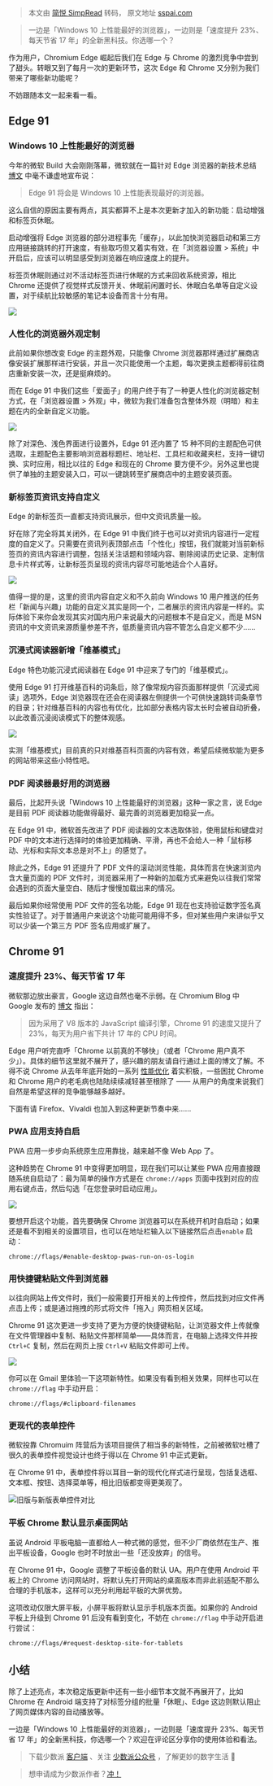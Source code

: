 > 本文由 [简悦 SimpRead](http://ksria.com/simpread/) 转码， 原文地址 [sspai.com](https://sspai.com/post/66928)

> 一边是「Windows 10 上性能最好的浏览器」，一边则是「速度提升 23%、每天节省 17 年」的全新黑科技。你选哪一个？

作为用户，Chromium Edge 崛起后我们在 Edge 与 Chrome 的激烈竞争中尝到了甜头。转眼又到了每月一次的更新环节，这次 Edge 和 Chrome 又分别为我们带来了哪些新功能呢？

不妨跟随本文一起来看一看。

Edge 91
-------

### Windows 10 上性能最好的浏览器

今年的微软 Build 大会刚刚落幕，微软就在一篇针对 Edge 浏览器的新技术总结 [博文](https://blogs.windows.com/msedgedev/2021/05/25/whats-new-edge-build-2021/) 中毫不谦虚地宣布说：

> Edge 91 将会是 Windows 10 上性能表现最好的浏览器。

这么自信的原因主要有两点，其实都算不上是本次更新才加入的新功能：启动增强和标签页休眠。

启动增强将 Edge 浏览器的部分进程事先「缓存」，以此加快浏览器启动和第三方应用链接跳转的打开速度，有些取巧但又着实有效，在「浏览器设置 > 系统」中开启后，应该可以明显感受到浏览器在响应速度上的提升。

标签页休眠则通过对不活动标签页进行休眠的方式来回收系统资源，相比 Chrome 还提供了视觉样式反馈开关、休眠前闲置时长、休眠白名单等自定义设置，对于续航比较敏感的笔记本设备而言十分有用。

![](https://cdn.sspai.com/2021/05/29/4312cd7d10688a1ed5a16d353de364fd.png)

### 人性化的浏览器外观定制

此前如果你想改变 Edge 的主题外观，只能像 Chrome 浏览器那样通过扩展商店像安装扩展那样进行安装，并且一次只能使用一个主题，每次更换主题都得前往商店重新安装一次，还是挺麻烦的。

而在 Edge 91 中我们这些「爱面子」的用户终于有了一种更人性化的浏览器定制方式，在「浏览器设置 > 外观」中，微软为我们准备包含整体外观（明暗）和主题在内的全新自定义功能。

![](https://cdn.sspai.com/2021/05/29/fc9dfff2d3965117318c775c7869ad3a.png)

除了对深色、浅色界面进行设置外，Edge 91 还内置了 15 种不同的主题配色可供选取，主题配色主要影响浏览器标题栏、地址栏、工具栏和收藏夹栏，支持一键切换、实时应用，相比以往的 Edge 和现在的 Chrome 要方便不少。另外这里也提供了单独的主题安装入口，可以一键跳转至扩展商店中的主题安装页面。

### 新标签页资讯支持自定义

Edge 的新标签页一直都支持资讯展示，但中文资讯质量一般。

好在除了完全将其关闭外，在 Edge 91 中我们终于也可以对资讯内容进行一定程度的自定义了。只需要在资讯列表顶部点击「个性化」按钮，我们就能对当前新标签页的资讯内容进行调整，包括关注话题和领域内容、剔除阅读历史记录、定制信息卡片样式等，让新标签页呈现的资讯内容尽可能地适合个人喜好。

![](https://cdn.sspai.com/2021/05/29/5736e5195fb3dfbdecd2b8a7d30bc91f.png)

值得一提的是，这里的资讯内容自定义和不久前向 Windows 10 用户推送的任务栏「新闻与兴趣」功能的自定义其实是同一个，二者展示的资讯内容是一样的。实际体验下来你会发现其实对国内用户来说最大的问题根本不是自定义，而是 MSN 资讯的中文资讯来源质量参差不齐，低质量资讯内容不管怎么自定义都不少……

### 沉浸式阅读器新增「维基模式」

Edge 特色功能沉浸式阅读器在 Edge 91 中迎来了专门的「维基模式」。

使用 Edge 91 打开维基百科的词条后，除了像常规内容页面那样提供「沉浸式阅读」选项外，Edge 浏览器现在还会在阅读器左侧提供一个可供快速跳转词条章节的目录；针对维基百科的内容也有优化，比如部分表格内容太长时会被自动折叠，以此改善沉浸阅读模式下的整体观感。

![](https://cdn.sspai.com/2021/05/29/9cc789e738b603536d73cef4480afc3c.png)

实测「维基模式」目前真的只对维基百科页面的内容有效，希望后续微软能为更多的网站带来这些小特性吧。

### PDF 阅读器最好用的浏览器

最后，比起开头说「Windows 10 上性能最好的浏览器」这种一家之言，说 Edge 是目前 PDF 阅读器功能做得最好、最完善的浏览器更加稳妥一点。

在 Edge 91 中，微软首先改进了 PDF 阅读器的文本选取体验，使用鼠标和键盘对 PDF 中的文本进行选择时的体验更加精确、平滑，再也不会给人一种「鼠标移动、光标和实际文本总是对不上」的感觉了。

除此之外，Edge 91 还提升了 PDF 文件的滚动浏览性能，具体而言在快速浏览内含大量页面的 PDF 文件时，浏览器采用了一种新的加载方式来避免以往我们常常会遇到的页面大量空白、随后才慢慢加载出来的情况。

最后如果你经常使用 PDF 文件的签名功能，Edge 91 现在也支持验证数字签名真实性验证了。对于普通用户来说这个功能可能用得不多，但对某些用户来讲似乎又可以少装一个第三方 PDF 签名应用或扩展了。

Chrome 91
---------

### 速度提升 23%、每天节省 17 年

微软那边放出豪言，Google 这边自然也毫不示弱。在 Chromium Blog 中 Google 发布的 [博文](https://blog.chromium.org/2021/05/chrome-is-faster-in-m91.html?) 指出：

> 因为采用了 V8 版本的 JavaScript 编译引擎，Chrome 91 的速度又提升了 23%，每天为用户省下共计 17 年的 CPU 时间。

Edge 用户听完直呼「Chrome 以前真的不够快」（或者「Chrome 用户真不少」）。具体的细节这里就不展开了，感兴趣的朋友请自行通过上面的博文了解。不得不说 Chrome 从去年年底开始的一系列 [性能优化](https://sspai.com/post/63669) 着实积极，一些困扰 Chrome 和 Chrome 用户的老毛病也陆陆续续减轻甚至根除了 —— 从用户的角度来说我们自然是希望这样的竞争能够越多越好。

下面有请 Firefox、Vivaldi 也加入到这种更新节奏中来……

### PWA 应用支持自启

PWA 应用一步步向系统原生应用靠拢，越来越不像 Web App 了。

这种趋势在 Chrome 91 中变得更加明显，现在我们可以让某些 PWA 应用直接跟随系统自启动了：最为简单的操作方式是在 `chrome://apps` 页面中找到对应的应用右键点击，然后勾选「在您登录时启动应用」。

![](https://cdn.sspai.com/2021/05/29/cf4efd3c57caea56d453d9bc37302cc6.png)

要想开启这个功能，首先要确保 Chrome 浏览器可以在系统开机时自启动；如果还是看不到相关的设置项目，也可以在地址栏输入以下链接然后点击`enable` 启动：

`chrome://flags/#enable-desktop-pwas-run-on-os-login`

### 用快捷键粘贴文件到浏览器

以往向网站上传文件时，我们一般需要打开相关的上传控件，然后找到对应文件再点击上传；或是通过拖拽的形式将文件「拖入」网页相关区域。

Chrome 91 这次更进一步支持了更为方便的快捷键粘贴，让浏览器文件上传就像在文件管理器中复制、粘贴文件那样简单——具体而言，在电脑上选择文件并按 `Ctrl+C` 复制，然后在网页上按 `Ctrl+V` 粘贴文件即可上传。

![](https://cdn.sspai.com/2021/05/29/5c5e904c2811733500b418b978ebe7bf.png)

你可以在 Gmail 里体验一下这项新特性。如果没有看到相关效果，同样也可以在 `chrome://flag` 中手动开启：

`chrome://flags/#clipboard-filenames`

### 更现代的表单控件

微软投靠 Chromuim 阵营后为该项目提供了相当多的新特性，之前被微软吐槽了很久的表单控件视觉设计也终于得以在 Chrome 91 中正式更新。

在 Chrome 91 中，表单控件将以耳目一新的现代化样式进行呈现，包括复选框、文本框、按钮、选择菜单等，相比旧版都变得更美观了。

![](https://cdn.sspai.com/2021/05/29/5955e40826fb306ae298943c305d8df0.png)旧版与新版表单控件对比

### 平板 Chrome 默认显示桌面网站

虽说 Android 平板电脑一直都给人一种式微的感觉，但不少厂商依然在生产、推出平板设备，Google 也时不时放出一些「还没放弃」的信号。

在 Chrome 91 中，Google 调整了平板设备的默认 UA。用户在使用 Android 平板上的 Chrome 访问网站时，将默认先打开网站的桌面版本而非此前适配不那么合理的手机版本，这样可以充分利用起平板的大屏优势。

这项改动仅限大屏平板，小屏平板将默认显示手机版本页面。如果你的 Android 平板上升级到 Chrome 91 后没有看到变化，不妨在 `chrome://flag` 中手动开启进行尝试：

`chrome://flags/#request-desktop-site-for-tablets`

小结
--

除了上述亮点，本次稳定版更新中还有一些小细节本文就不再展开了，比如 Chrome 在 Android 端支持了对标签分组的批量「休眠」、Edge 这边则默认阻止了网页媒体内容的自动播放等。

一边是「Windows 10 上性能最好的浏览器」，一边则是「速度提升 23%、每天节省 17 年」的全新黑科技，你选哪一个？欢迎在评论区分享你的使用体验和看法。

> 下载少数派 [客户端](https://sspai.com/page/client) 、关注 [少数派公众号](https://sspai.com/s/J71e) ，了解更妙的数字生活 🍃

> 想申请成为少数派作者？[冲！](https://sspai.com/apply/writing)

